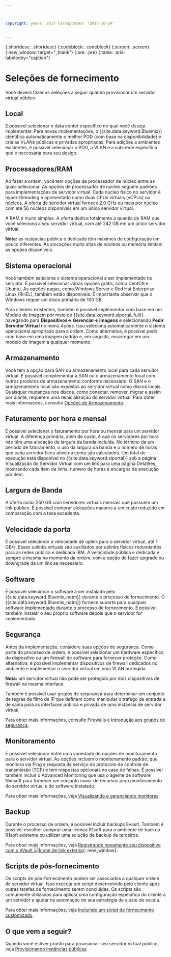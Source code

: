 ```yaml
---



copyright: years: 2017 lastupdated: "2017-10-24"


---
```


{:shortdesc: .shortdesc}
{:codeblock: .codeblock}
{:screen: .screen}
{:new_window: target="_blank"}
{:pre: .pre}
{:table: .aria-labeledby="caption"}

# Seleções de fornecimento
Você deverá fazer as seleções a seguir quando provisionar um servidor virtual público.

## Local
É possível selecionar o data center específico no qual você deseja implementar. Para novas implementações, o {{site.data.keyword.Bluemix}} identifica automaticamente o melhor POD (com base na disponibilidade) e cria as VLANs públicas e privadas apropriadas. Para adições a ambientes existentes, é possível selecionar o POD, a VLAN e a sub-rede específica que é necessária para seu design.

## Processadores/RAM
Ao fazer a ordem, você tem opções de processador de núcleo entre as quais selecionar. As opções de processador de núcleo seguem padrões para implementações de servidor virtual. Cada núcleo físico no servidor é hyper-threading e apresentado como duas CPUs virtuais (vCPUs) ou núcleos. A oferta de servidor virtual fornece 2,0 GHz ou mais por núcleo com até 56 núcleos disponíveis em um único servidor virtual.

A RAM é muito simples. A oferta dedica totalmente a quantia de RAM que você seleciona a seu servidor virtual, com até 242 GB em um único servidor virtual.

**Nota:** as instâncias pública e dedicada têm máximos de configuração um pouco diferentes. As alocações muito altas de núcleos ou memória limitam as opções disponíveis.

## Sistema operacional

Você também seleciona o sistema operacional a ser implementado no servidor. É possível selecionar várias opções grátis, como CentOS e Ubuntu. As opções pagas, como Windows Server e Red Hat Enterprise Linux (RHEL), também estão disponíveis. É importante observar que o Windows requer um disco primário de 100 GB.

Para clientes existentes, também é possível implementar com base em um Modelo de Imagem por meio do {{site.data.keyword.slportal_full}} navegando para **Dispositivos-> Gerenciar-> Imagens** e selecionando **Pedir Servidor Virtual** no menu *Ações*. Isso seleciona automaticamente o sistema operacional apropriado para a ordem.  Como alternativa, é possível pedir com base em uma imagem padrão e, em seguida, recarregar em um modelo de imagem a qualquer momento.

## Armazenamento

Você tem a opção para SAN ou armazenamento local para cada servidor virtual. É possível complementar a SAN ou o armazenamento local com outros produtos de armazenamento conforme necessário. O SAN e o armazenamento local são expostos ao servidor virtual como discos locais. Quaisquer mudanças nos discos, como conectar, remover, migrar e assim por diante, requerem uma reinicialização do servidor virtual. Para obter mais informações, consulte [Opções de Armazenamento](../vsi/storage/vsi_about_storage.html).

## Faturamento por hora e mensal

É possível selecionar o faturamento por hora ou mensal para um servidor virtual. A diferença primária, além de custo, é que os servidores por hora não têm uma alocação de largura da banda incluída. No término de um período de faturamento, o uso da largura da banda e o número de horas que cada servidor ficou ativo na conta são calculados. Um total de execução está disponível no {{site.data.keyword.slportal}} sob a página Visualização do Servidor Virtual com um link para uma página Detalhes, mostrando cada item de linha, número de horas e encargos de execução por item.

## Largura de Banda

A oferta inclui 250 GB com servidores virtuais mensais que possuem um link público. É possível comprar alocações maiores a um custo reduzido em comparação com a taxa excedente.

## Velocidade da porta

É possível selecionar a velocidade de uplink para o servidor virtual, até 1 GB/s. Esses uplinks virtuais são auxiliados por uplinks físicos redundantes para as redes pública e dedicada IBM. A velocidade pública e dedicada é sempre a mesma no momento da ordem, com a opção de fazer upgrade ou downgrade de um link se necessário.

## Software

É possível selecionar o software a ser instalado pelo {{site.data.keyword.Bluemix_notm}} durante o processo de fornecimento. O {{site.data.keyword.Bluemix_notm}} fornece suporte para qualquer software implementado durante o processo de fornecimento. É possível também instalar o seu próprio software depois que o servidor for implementado.

## Segurança

Antes da implementação, considere suas opções de segurança. Como parte do processo de ordem, é possível selecionar um hardware específico do dispositivo ou um firewall de software para fornecer proteção. Como alternativa, é possível implementar dispositivos de firewall dedicados no ambiente e implementar o servidor virtual em uma VLAN protegida. 

**Nota:** um servidor virtual não pode ser protegido por dois dispositivos de firewall na mesma interface. 

Também é possível usar grupos de segurança para determinar um conjunto de regras de filtro de IP que definem como manipular o tráfego de entrada e de saída para as interfaces pública e privada de uma instância de servidor virtual.

Para obter mais informações, consulte [Firewalls](vsi_security_options.html) e [Introdução aos grupos de segurança](/docs/infrastructure/security-groups/sg_index.html).

## Monitoramento

É possível selecionar entre uma variedade de opções de monitoramento para o servidor virtual. As opções incluem o monitoramento padrão, que monitora via Ping e resposta de serviço do protocolo de controle de transmissão (TCP) e tem respostas opcionais no caso de falhas. É possível também incluir o Advanced Monitoring que usa o agente de software Nimsoft para fornecer um conjunto maior de recursos para monitoramento do servidor virtual e do software instalado.

Para obter mais informações, veja [Visualizando e gerenciando monitores](vsi_viewing_monitors.html).

## Backup

Durante o processo de ordem, é possível incluir backups Evault. Também é possível escolher comprar uma licença R1soft para o ambiente de backup R1soft existente ou utilizar uma solução de backup de terceiros.

Para obter mais informações, veja [Registrando novamente seu dispositivo com o eVault ![Ícone de link externo](../icons/launch-glyph.svg "Ícone de link externo")](https://knowledgelayer.softlayer.com/procedure/how-do-i-re-register-evault){: new_window}.

## Scripts de pós-fornecimento

Os scripts de pós-fornecimento podem ser associados a qualquer ordem de servidor virtual. Isso executa um script desenvolvido pelo cliente após outras tarefas de fornecimento serem concluídas. Os scripts são comumente utilizados para aplicar uma configuração específica do cliente a um servidor e ajudar na automação de sua estratégia de ajuste de escala.

Para obter mais informações, veja [Incluindo um script de fornecimento customizado](vsi_add_script.html).

## O que vem a seguir?
Quando você estiver pronto para provisionar seu servidor virtual público, veja [Provisionando instâncias públicas](vsi_provision_public.html).
